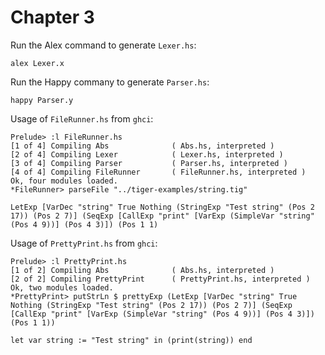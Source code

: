 # Chapter 3

Run the Alex command to generate `Lexer.hs`:

    alex Lexer.x

Run the Happy commany to generate `Parser.hs`:

    happy Parser.y

Usage of `FileRunner.hs` from `ghci`:

    Prelude> :l FileRunner.hs
    [1 of 4] Compiling Abs              ( Abs.hs, interpreted )
    [2 of 4] Compiling Lexer            ( Lexer.hs, interpreted )
    [3 of 4] Compiling Parser           ( Parser.hs, interpreted )
    [4 of 4] Compiling FileRunner       ( FileRunner.hs, interpreted )
    Ok, four modules loaded.
    *FileRunner> parseFile "../tiger-examples/string.tig"

    LetExp [VarDec "string" True Nothing (StringExp "Test string" (Pos 2 17)) (Pos 2 7)] (SeqExp [CallExp "print" [VarExp (SimpleVar "string" (Pos 4 9))] (Pos 4 3)]) (Pos 1 1)

Usage of `PrettyPrint.hs` from `ghci`:

    Prelude> :l PrettyPrint.hs
    [1 of 2] Compiling Abs              ( Abs.hs, interpreted )
    [2 of 2] Compiling PrettyPrint      ( PrettyPrint.hs, interpreted )
    Ok, two modules loaded.
    *PrettyPrint> putStrLn $ prettyExp (LetExp [VarDec "string" True Nothing (StringExp "Test string" (Pos 2 17)) (Pos 2 7)] (SeqExp [CallExp "print" [VarExp (SimpleVar "string" (Pos 4 9))] (Pos 4 3)]) (Pos 1 1))

    let var string := "Test string" in (print(string)) end

